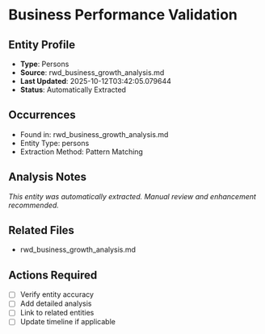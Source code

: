 # Business Performance Validation

## Entity Profile
- **Type**: Persons
- **Source**: rwd_business_growth_analysis.md
- **Last Updated**: 2025-10-12T03:42:05.079644
- **Status**: Automatically Extracted

## Occurrences
- Found in: rwd_business_growth_analysis.md
- Entity Type: persons
- Extraction Method: Pattern Matching

## Analysis Notes
*This entity was automatically extracted. Manual review and enhancement recommended.*

## Related Files
- rwd_business_growth_analysis.md

## Actions Required
- [ ] Verify entity accuracy
- [ ] Add detailed analysis
- [ ] Link to related entities
- [ ] Update timeline if applicable
